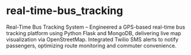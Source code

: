 # real-time-bus_tracking
Real-Time Bus Tracking System – Engineered a GPS-based real-time bus tracking platform using Python Flask and MongoDB, delivering live map visualization via OpenStreetMap. Integrated Twilio SMS alerts to notify passengers, optimizing route monitoring and commuter convenience.
